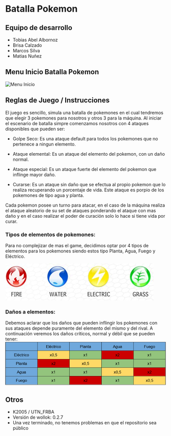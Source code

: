 # Batalla Pokemon

## Equipo de desarrollo

- Tobias Abel Albornoz
- Brisa Calzado
- Marcos Silva
- Matias Nuñez

## Menu Inicio Batalla Pokemon

![Menu Inicio](assets\FondoInicio2.png)


## Reglas de Juego / Instrucciones

 El juego es sencillo, simula una batalla de pokemones en el cual tendremos que elegir 3 pokemones para nosotros y otros 3 para la máquina. Al iniciar el escenario de batalla simpre comenzamos nosotros con 4 ataques disponibles que pueden ser: 

- Golpe Seco: Es una ataque default para todos los pokemones que no pertenece a ningun elemento.

- Ataque elemental: Es un ataque del elemento del pokemon, con un daño normal.

- Ataque especial: Es un ataque fuerte del elemento del pokemon que inflinge mayor daño.

- Curarse: Es un ataque sin daño que se efectua al propio pokemon que lo realiza recuperando un porcentaje de vida. Este ataque es porpio de los pokemones de tipo agua y planta.

Cada pokemon posee un turno para atacar, en el caso de la máquina realiza el ataque aleatorio de su set de ataques ponderando el ataque con mas daño y en el caso realizar el poder de curación solo lo hace si tiene vida por curar.

### Tipos de elementos de pokemones:
Para no complejizar de mas el game, decidimos optar por 4 tipos de elementos para los pokemones siendo estos tipo Planta, Agua, Fuego y Eléctrico.

![Imagen elementos](Elementos.png)

### Daños a elementos:
Debemos aclarar que los daños que pueden inflingir los pokemones con sus ataques depende puramente del elemento del mismo y del rival.
A continuación veremos los daños críticos, normal y débil que se pueden tener:
![Tabla elementos](assets\tablaAtaques.png)

## Otros

- K2005 / UTN_FRBA
- Versión de wollok: 0.2.7
- Una vez terminado, no tenemos problemas en que el repositorio sea público 
